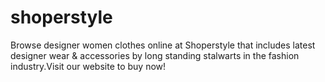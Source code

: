 # shoperstyle
Browse designer women clothes online at Shoperstyle that includes latest designer wear &amp; accessories by long standing stalwarts in the fashion industry.Visit our website to buy now!
